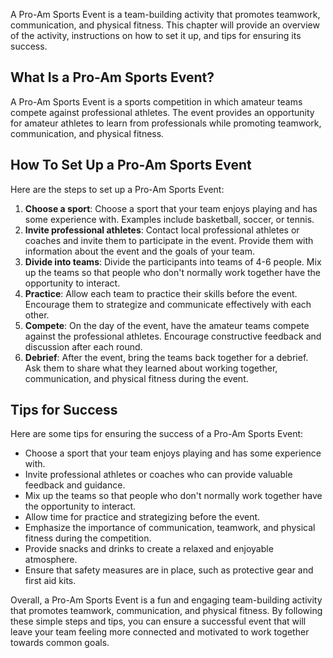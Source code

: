 
A Pro-Am Sports Event is a team-building activity that promotes teamwork, communication, and physical fitness. This chapter will provide an overview of the activity, instructions on how to set it up, and tips for ensuring its success.

What Is a Pro-Am Sports Event?
------------------------------

A Pro-Am Sports Event is a sports competition in which amateur teams compete against professional athletes. The event provides an opportunity for amateur athletes to learn from professionals while promoting teamwork, communication, and physical fitness.

How To Set Up a Pro-Am Sports Event
-----------------------------------

Here are the steps to set up a Pro-Am Sports Event:

1. **Choose a sport**: Choose a sport that your team enjoys playing and has some experience with. Examples include basketball, soccer, or tennis.
2. **Invite professional athletes**: Contact local professional athletes or coaches and invite them to participate in the event. Provide them with information about the event and the goals of your team.
3. **Divide into teams**: Divide the participants into teams of 4-6 people. Mix up the teams so that people who don't normally work together have the opportunity to interact.
4. **Practice**: Allow each team to practice their skills before the event. Encourage them to strategize and communicate effectively with each other.
5. **Compete**: On the day of the event, have the amateur teams compete against the professional athletes. Encourage constructive feedback and discussion after each round.
6. **Debrief**: After the event, bring the teams back together for a debrief. Ask them to share what they learned about working together, communication, and physical fitness during the event.

Tips for Success
----------------

Here are some tips for ensuring the success of a Pro-Am Sports Event:

* Choose a sport that your team enjoys playing and has some experience with.
* Invite professional athletes or coaches who can provide valuable feedback and guidance.
* Mix up the teams so that people who don't normally work together have the opportunity to interact.
* Allow time for practice and strategizing before the event.
* Emphasize the importance of communication, teamwork, and physical fitness during the competition.
* Provide snacks and drinks to create a relaxed and enjoyable atmosphere.
* Ensure that safety measures are in place, such as protective gear and first aid kits.

Overall, a Pro-Am Sports Event is a fun and engaging team-building activity that promotes teamwork, communication, and physical fitness. By following these simple steps and tips, you can ensure a successful event that will leave your team feeling more connected and motivated to work together towards common goals.
